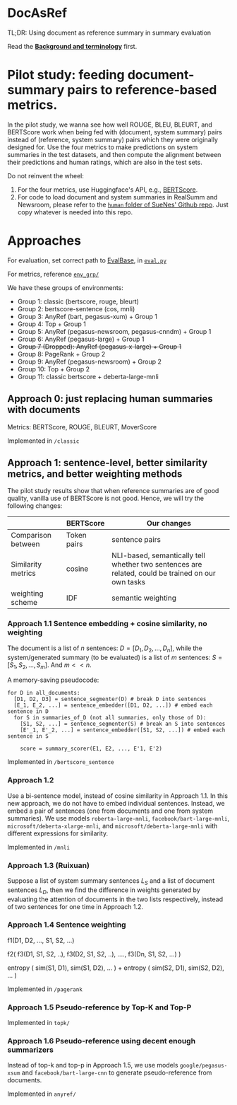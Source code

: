 # DocAsRef

TL;DR: Using document as reference summary in summary evaluation

Read the [**Background and terminology**](https://forrestbao.github.io/summarization_metrics.html) first.

# Pilot study: feeding document-summary pairs to reference-based metrics.

In the pilot study, we wanna see how well ROUGE, BLEU, BLEURT, and BERTScore work when being fed with (document, system summary) pairs instead of (reference, system summary) pairs which they were originally designed for. Use the four metrics to make predictions on system summaries in the test datasets, and then compute the alignment between their predictions and human ratings, which are also in the test sets. 

Do not reinvent the wheel:
1. For the four metrics, use Huggingface's API, e.g., [BERTScore](https://huggingface.co/spaces/evaluate-metric/bertscore). 
2. For code to load document and system summaries in RealSumm and Newsroom, please refer to the [`human` folder of SueNes' Github repo](https://github.com/forrestbao/SueNes/tree/master/human). Just copy whatever is needed into this repo. 

# Approaches

For evaluation, set correct path to [EvalBase](https://github.com/SigmaWe/EvalBase), in [`eval.py`](eval.py)

For metrics, reference [`env_grp/`](env_grp/)

We have these groups of environments:

- Group 1: classic (bertscore, rouge, bleurt)
- Group 2: bertscore-sentence (cos, mnli)
- Group 3: AnyRef (bart, pegasus-xum) + Group 1
- Group 4: Top + Group 1
- Group 5: AnyRef (pegasus-newsroom, pegasus-cnndm) + Group 1
- Group 6: AnyRef (pegasus-large) + Group 1
- <del>Group 7 (Dropped): AnyRef (pegasus-x-large) + Group 1</del>
- Group 8: PageRank + Group 2
- Group 9: AnyRef (pegasus-newsroom) + Group 2
- Group 10: Top + Group 2
- Group 11: classic bertscore + deberta-large-mnli

## Approach 0: just replacing human summaries with documents

Metrics: BERTScore, ROUGE, BLEURT, MoverScore

Implemented in `/classic`

## Approach 1: sentence-level, better similarity metrics, and better weighting methods
The pilot study results show that when reference summaries are of good quality, vanilla use of BERTScore is not good. Hence, we will try the following changes: 

| | BERTScore | Our changes | 
|--|--|--|
|Comparison between |Token pairs| sentence pairs | 
| Similarity metrics| cosine | NLI-based, semantically tell whether two sentences are related, could be trained on our own tasks | 
| weighting scheme | IDF | semantic weighting  |

### Approach 1.1 Sentence embedding + cosine similarity, no weighting

The document is a list of $n$ sentences: $D=[D_1, D_2, ..., D_n]$, while the system/generated summary (to be evaluated) is a list of $m$ sentences: $S=[S_1, S_2, ..., S_m]$. And $m < < n$. 

A memory-saving pseudocode: 

```
for D in all_documents:
  [D1, D2, D3] = sentence_segmenter(D) # break D into sentences
  [E_1, E_2, ...] = sentence_embedder([D1, D2, ...]) # embed each sentence in D
  for S in summaries_of_D (not all summaries, only those of D):
    [S1, S2, ...] = sentence_segmenter(S) # break an S into sentences 
    [E'_1, E'_2, ...] = sentence_embedder([S1, S2, ...]) # embed each sentence in S
    
    score = summary_scorer(E1, E2, ..., E'1, E'2)
```

Implemented in `/bertscore_sentence`

### Approach 1.2

Use a bi-sentence model, instead of cosine similarity in Approach 1.1. In this new approach, we do not have to embed individual sentences. Instead, we embed a pair of sentences (one from documents and one from system summaries). We use models `roberta-large-mnli`, `facebook/bart-large-mnli`, `microsoft/deberta-xlarge-mnli`, and `microsoft/deberta-large-mnli` with different expressions for similarity.

Implemented in `/mnli`

### Approach 1.3 (Ruixuan)

Suppose a list of system summary sentences $L_S$ and a list of document sentences $L_D$, then we find the difference in weights generated by evaluating the attention of documents in the two lists respectively, instead of two sentences for one time in Approach 1.2.

### Approach 1.4 Sentence weighting


f1(D1, D2, ..., S1, S2, ...) 

f2( f3(D1, S1, S2, ..), f3(D2, S1, S2, ..), ...., f3(Dn, S1, S2, ...) ) 

entropy ( sim(S1, D1), sim(S1, D2), ... ) 
+ 
entropy ( sim(S2, D1), sim(S2, D2), ... )

Implemented in `/pagerank`

### Approach 1.5 Pseudo-reference by Top-K and Top-P

Implemented in `topk/`

### Approach 1.6 Pseudo-reference using decent enough summarizers

Instead of top-k and top-p in Approach 1.5, we use models `google/pegasus-xsum` and `facebook/bart-large-cnn` to generate pseudo-reference from documents.

Implemented in `anyref/`
